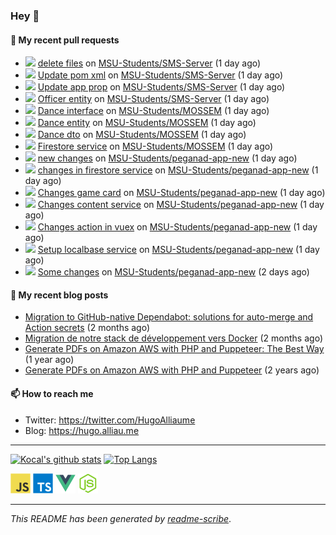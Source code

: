 ### Hey 👋

#### 👷 My recent pull requests

- ![](./assets/pr-merged.svg) [delete files](https://github.com/MSU-Students/SMS-Server/pull/5) on [MSU-Students/SMS-Server](https://github.com/MSU-Students/SMS-Server) (1 day ago)
- ![](./assets/pr-merged.svg) [Update pom xml](https://github.com/MSU-Students/SMS-Server/pull/4) on [MSU-Students/SMS-Server](https://github.com/MSU-Students/SMS-Server) (1 day ago)
- ![](./assets/pr-merged.svg) [Update app prop](https://github.com/MSU-Students/SMS-Server/pull/3) on [MSU-Students/SMS-Server](https://github.com/MSU-Students/SMS-Server) (1 day ago)
- ![](./assets/pr-merged.svg) [Officer entity](https://github.com/MSU-Students/SMS-Server/pull/2) on [MSU-Students/SMS-Server](https://github.com/MSU-Students/SMS-Server) (1 day ago)
- ![](./assets/pr-merged.svg) [Dance interface](https://github.com/MSU-Students/MOSSEM/pull/17) on [MSU-Students/MOSSEM](https://github.com/MSU-Students/MOSSEM) (1 day ago)
- ![](./assets/pr-merged.svg) [Dance entity](https://github.com/MSU-Students/MOSSEM/pull/16) on [MSU-Students/MOSSEM](https://github.com/MSU-Students/MOSSEM) (1 day ago)
- ![](./assets/pr-merged.svg) [Dance dto](https://github.com/MSU-Students/MOSSEM/pull/15) on [MSU-Students/MOSSEM](https://github.com/MSU-Students/MOSSEM) (1 day ago)
- ![](./assets/pr-merged.svg) [Firestore service](https://github.com/MSU-Students/MOSSEM/pull/14) on [MSU-Students/MOSSEM](https://github.com/MSU-Students/MOSSEM) (1 day ago)
- ![](./assets/pr-merged.svg) [new changes](https://github.com/MSU-Students/peganad-app-new/pull/61) on [MSU-Students/peganad-app-new](https://github.com/MSU-Students/peganad-app-new) (1 day ago)
- ![](./assets/pr-merged.svg) [changes in firestore service](https://github.com/MSU-Students/peganad-app-new/pull/60) on [MSU-Students/peganad-app-new](https://github.com/MSU-Students/peganad-app-new) (1 day ago)
- ![](./assets/pr-merged.svg) [Changes game card](https://github.com/MSU-Students/peganad-app-new/pull/59) on [MSU-Students/peganad-app-new](https://github.com/MSU-Students/peganad-app-new) (1 day ago)
- ![](./assets/pr-merged.svg) [Changes content service](https://github.com/MSU-Students/peganad-app-new/pull/58) on [MSU-Students/peganad-app-new](https://github.com/MSU-Students/peganad-app-new) (1 day ago)
- ![](./assets/pr-merged.svg) [Changes action in vuex](https://github.com/MSU-Students/peganad-app-new/pull/57) on [MSU-Students/peganad-app-new](https://github.com/MSU-Students/peganad-app-new) (1 day ago)
- ![](./assets/pr-merged.svg) [Setup localbase service](https://github.com/MSU-Students/peganad-app-new/pull/56) on [MSU-Students/peganad-app-new](https://github.com/MSU-Students/peganad-app-new) (1 day ago)
- ![](./assets/pr-merged.svg) [Some changes](https://github.com/MSU-Students/peganad-app-new/pull/55) on [MSU-Students/peganad-app-new](https://github.com/MSU-Students/peganad-app-new) (2 days ago)

#### 📜 My recent blog posts

- [Migration to GitHub-native Dependabot: solutions for auto-merge and Action secrets](https://hugo.alliau.me/2021/05/04/migration-to-github-native-dependabot-solutions-for-auto-merge-and-action-secrets/) (2 months ago)
- [Migration de notre stack de développement vers Docker](https://hugo.alliau.me/2021/04/26/migration-stack-developpement/) (2 months ago)
- [Generate PDFs on Amazon AWS with PHP and Puppeteer: The Best Way](https://hugo.alliau.me/2020/04/21/generate-pdfs-on-amazon-aws-with-php-and-puppeteer-the-best-way/) (1 year ago)
- [Generate PDFs on Amazon AWS with PHP and Puppeteer](https://hugo.alliau.me/2020/01/02/generate-pdfs-on-amazon-aws-with-php-and-puppeteer/) (2 years ago)

#### 📫 How to reach me

- Twitter: https://twitter.com/HugoAlliaume
- Blog: https://hugo.alliau.me

---

[![Kocal's github stats](https://github-readme-stats.vercel.app/api?username=ruzlicali16&count_private=true&hide=stars)](https://github.com/anuraghazra/github-readme-stats)
[![Top Langs](https://github-readme-stats.vercel.app/api/top-langs/?username=ruzlicali16&layout=compact)](https://github.com/anuraghazra/github-readme-stats)

<img src="https://raw.githubusercontent.com/devicons/devicon/master/icons/javascript/javascript-original.svg" alt="javascript" title="javascript" width="32" height="32"/> <img src="https://raw.githubusercontent.com/devicons/devicon/master/icons/typescript/typescript-original.svg" alt="typescript" title="typescript" width="32" height="32"/> <img src="https://raw.githubusercontent.com/devicons/devicon/master/icons/vuejs/vuejs-original.svg" alt="vuejs" title="vuejs" width="32" height="32"/> <img src="https://raw.githubusercontent.com/devicons/devicon/master/icons/nodejs/nodejs-original.svg" alt="nodejs" title="nodejs" width="32" height="32"/>

---

_This README has been generated by [readme-scribe](https://github.com/muesli/readme-scribe/)_.

